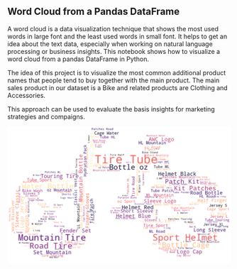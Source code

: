 ## Word Cloud from a Pandas DataFrame

A word cloud is a data visualization technique that shows the most used words in large font and the least used words in small font. It helps to get an idea about the text data, especially when working on natural language processing or business insights. This notebook shows how to visualize a word cloud from a pandas DataFrame in Python.

The idea of this project is to visualize the most common additional product names that people tend to buy together with the main product. The main sales product in our dataset is a Bike and related products are Clothing and Accessories.

This approach can be used to evaluate the basis insights for marketing strategies and compaigns.

<img src='bike_cloud_small.png' width=600>
